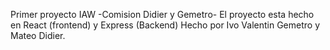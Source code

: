 Primer proyecto IAW -Comision Didier y Gemetro-
El proyecto esta hecho en React (frontend) y Express (Backend)
Hecho por Ivo Valentin Gemetro y Mateo Didier.
